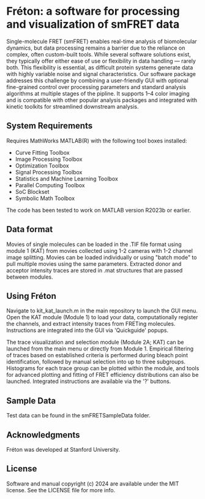 
Fréton: a software for processing and visualization of smFRET data
========================================================================

Single-molecule FRET (smFRET) enables real-time analysis of biomolecular dynamics, but data processing remains a barrier due to the reliance on complex, often custom-built tools. While several software solutions exist, they typically offer either ease of use or flexibility in data handling — rarely both. This flexibility is essential, as difficult protein systems generate data with highly variable noise and signal characteristics. Our software package addresses this challenge by combining a user-friendly GUI with optional fine-grained control over processing parameters and standard analysis algorithms at multiple stages of the pipline. It supports 1–4 color imaging and is compatible with other popular analysis packages and integrated with kinetic toolkits for streamlined downstream analysis.


System Requirements
-------------------
Requires MathWorks MATLAB(R) with the following tool boxes installed: 
- Curve Fitting Toolbox
- Image Processing Toolbox
- Optimization Toolbox
- Signal Processing Toolbox
- Statistics and Machine Learning Toolbox
- Parallel Computing Toolbox
- SoC Blockset
- Symbolic Math Toolbox

The code has been tested to work on MATLAB version R2023b or earlier.

Data format
-----------
Movies of single molecules can be loaded in the .TIF file format using module 1 (KAT) from movies collected using 1-2 cameras with 1-2 channel image splitting. Movies can be loaded individually or using "batch mode" to pull multiple movies using the same parameters. Extracted donor and acceptor intensity traces are stored in .mat structures that are passed between modules.

Using Fréton
---------------
Navigate to kit_kat_launch.m in the main repository to launch the GUI menu. Open the KAT module (Module 1) to load your data, computationally register the channels, and extract intensity traces from FRETing molecules. Instructions are integrated into the GUI via 'Quickguide' popups.

The trace visualization and selection module (Module 2A; KAT) can be launched from the main menu or directly from Module 1. Empirical filtering of traces based on established criteria is performed during bleach point identification, followed by manual selection into up to three subgroups. Histograms for each trace group can be plotted within the module, and tools for advanced plotting and fitting of FRET efficiency distributions can also be launched. Integrated instructions are available via the '?' buttons.


Sample Data
-----------
Test data can be found in the smFRETSampleData folder.


Acknowledgments
---------------
Fréton was developed at Stanford University.

License
-------
Software and manual copyright (c) 2024 are available under the MIT license. See the LICENSE file for more info. 

